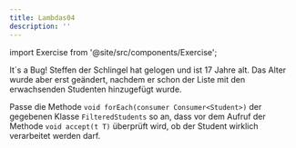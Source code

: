 ```yaml
---
title: Lambdas04
description: ''
---
```


import Exercise from '@site/src/components/Exercise';

It´s a Bug! Steffen der Schlingel hat gelogen und ist 17 Jahre alt. Das Alter wurde aber erst geändert, nachdem er schon der Liste mit den erwachsenden Studenten hinzugefügt wurde.

Passe die Methode `void forEach(consumer Consumer<Student>)` der gegebenen Klasse `FilteredStudents` so an, dass vor dem Aufruf der Methode `void accept(t T)` überprüft wird, ob der Student wirklich verarbeitet werden darf.

<Exercise pullRequest="70" branchSuffix="lambdas/04" />
